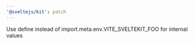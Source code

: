 ```yaml
---
'@sveltejs/kit': patch
---
```


Use define instead of import.meta.env.VITE_SVELTEKIT_FOO for internal values
